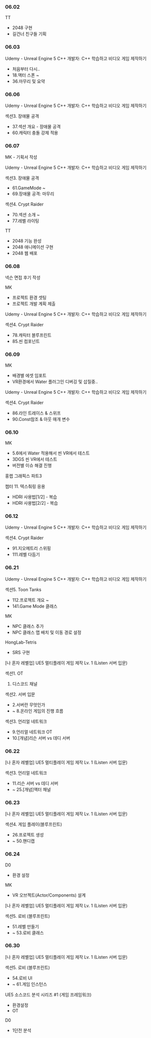 ### 06.02

TT

- 2048 구현
- 길건너 친구들 기획

### 06.03

Udemy - Unreal Engine 5 C++ 개발자: C++ 학습하고 비디오 게임 제작하기

- 처음부터 다시..
- 18.액터 스폰 ~
- 36.마무리 및 요약


### 06.06

Udemy - Unreal Engine 5 C++ 개발자: C++ 학습하고 비디오 게임 제작하기

섹션3. 장애물 공격

- 37.섹션 개요 - 장애물 공격
- 60.캐릭터 충돌 강제 적용

### 06.07

MK - 기획서 작성

Udemy - Unreal Engine 5 C++ 개발자: C++ 학습하고 비디오 게임 제작하기

섹션3. 장애물 공격

- 61.GameMode ~
- 69.장애물 공격: 마무리

섹션4. Crypt Raider

- 70.섹션 소개 ~
- 77.레벨 라이팅

TT

- 2048 기능 완성
- 2048 애니메이션 구현
- 2048 웹 배포

### 06.08

넥슨 면접 후기 작성

MK

- 프로젝트 환경 셋팅
- 프로젝트 개발 계획 제출

Udemy - Unreal Engine 5 C++ 개발자: C++ 학습하고 비디오 게임 제작하기

섹션4. Crypt Raider

- 78.캐릭터 블루프린트
- 85.씬 컴포넌트

### 06.09

MK

- 배경별 에셋 임포트
- VR환경에서 Water 플러그인 디버깅 및 삽질중..

Udemy - Unreal Engine 5 C++ 개발자: C++ 학습하고 비디오 게임 제작하기

섹션4. Crypt Raider

- 86.라인 트레이스 & 스위프
- 90.Const참조 & 아웃 매개 변수

### 06.10

MK

- 5.6에서 Water 적용해서 씬 VR에서 테스트
- 3DGS 씬 VR에서 테스트
- 버전별 이슈 해결 진행

홍랩 그래픽스 파트3

챕터 11. 텍스춰링 응용

- HDRI 사용법[1/2] - 복습
- HDRI 사용법[2/2] - 복습

### 06.12

Udemy - Unreal Engine 5 C++ 개발자: C++ 학습하고 비디오 게임 제작하기

섹션4. Crypt Raider

- 91.지오메트리 스위핑
- 111.레벨 다듬기

### 06.21

Udemy - Unreal Engine 5 C++ 개발자: C++ 학습하고 비디오 게임 제작하기

섹션5. Toon Tanks
- 112.프로젝트 개요 ~
- 141.Game Mode 클래스

MK

- NPC 클래스 추가
- NPC 클래스 맵 배치 및 이동 경로 설정

HongLab-Tetris

- SRS 구현

[나 혼자 레벨업] UE5 멀티플레이 게임 제작 Lv. 1 (Listen 서버 입문)

섹션1. OT

1. 디스코드 채널

섹션2. 서버 입문

- 2.서버란 무엇인가
- ~ 8.온라인 게임의 진행 흐름

섹션3. 언리얼 네트워크

- 9.언리얼 네트워크 OT
- 10.[개념]리슨 서버 vs 데디 서버

### 06.22

[나 혼자 레벨업] UE5 멀티플레이 게임 제작 Lv. 1 (Listen 서버 입문)

섹션3. 언리얼 네트워크

- 11.리슨 서버 vs 데디 서버
- ~ 25.[개념]액터 채널

### 06.23

[나 혼자 레벨업] UE5 멀티플레이 게임 제작 Lv. 1 (Listen 서버 입문)

섹션4. 게임 플레이(블루프린트)

- 26.프로젝트 생성
- ~ 50.핸디캡

### 06.24

D0

- 환경 설정

MK

- VR 오브젝트(Actor/Components) 설계

[나 혼자 레벨업] UE5 멀티플레이 게임 제작 Lv. 1 (Listen 서버 입문)

섹션5. 로비 (블루프린트)

- 51.레벨 만들기
- ~ 53.로비 클래스

### 06.30

[나 혼자 레벨업] UE5 멀티플레이 게임 제작 Lv. 1 (Listen 서버 입문)

섹션5. 로비 (블루프린트)

- 54.로비 UI
- ~ 61.게임 인스턴스

UE5 소스코드 분석 시리즈 #1 (게임 프레임워크)

- 환경설정
- OT

D0

- 1던전 분석
